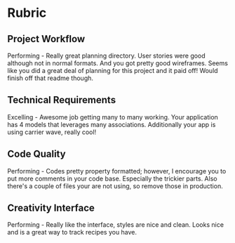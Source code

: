 # Rubric

## Project Workflow
Performing - Really great planning directory. User stories were good although not in normal formats. And you got pretty good wireframes. Seems like you did a great deal of planning for this project and it paid off! Would finish off that readme though.

## Technical Requirements
Excelling - Awesome job getting many to many working. Your application has 4 models that leverages many associations. Additionally your app is using carrier wave, really cool!

## Code Quality
Performing - Codes pretty property formatted; however, I encourage you to put more comments in your code base. Especially the trickier parts. Also there's a couple of files your are not using, so remove those in production.

## Creativity Interface
Performing - Really like the interface, styles are nice and clean. Looks nice and is a great way to track recipes you have.

